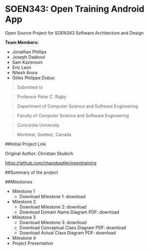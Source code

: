 # SOEN343: Open Training Android App
Open Source Project for SOEN343 Software Architecture and Design


**Team Members:**

* Jonathan Phillips
* Joseph Daaboul
* Sam Kazerouni
* Eric Leon
* Nitesh Arora
* Gilles Philippe Dubuc

> Submitted to

> Professor Peter C. Rigby

> Department of Computer Science and Software Engineering

> Faculty of Computer Science and Software Engineering

> Concordia University

> Montreal, Quebec, Canada

##Initial Project Link

Original Author: Christian Skubich

https://github.com/chaosbastler/opentraining

##Summary of the project

##Milestones

- Milestone 1
  - Download Milestone 1: download
- Milestone 2
  - Download Milestone 2: download
  - Download Domain Name Diagram PDF: download
- Milestone 3
  - Download Milestone 3: download
  - Download Conceptual Class Diagram PDF: download
  - Download Actual Class Diagram PDF: download
- Milestone 4
- Project Presentation
